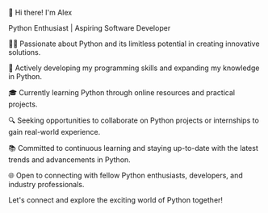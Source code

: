 
👋 Hi there! I'm Alex

Python Enthusiast | Aspiring Software Developer

👨‍💻 Passionate about Python and its limitless potential in creating innovative solutions.

🌟 Actively developing my programming skills and expanding my knowledge in Python.

🎓 Currently learning Python through online resources and practical projects.

🔍 Seeking opportunities to collaborate on Python projects or internships to gain real-world experience.

📚 Committed to continuous learning and staying up-to-date with the latest trends and advancements in Python.

🌐 Open to connecting with fellow Python enthusiasts, developers, and industry professionals.

Let's connect and explore the exciting world of Python together!

 











<!--
**slayer1649/slayer1649** is a ✨ _special_ ✨ repository because its `README.md` (this file) appears on your GitHub profile.

Here are some ideas to get you started:

- 🔭 I’m currently working on ...
- 🌱 I’m currently learning ...
- 👯 I’m looking to collaborate on ...
- 🤔 I’m looking for help with ...
- 💬 Ask me about ...
- 📫 How to reach me: ...
- 😄 Pronouns: ...
- ⚡ Fun fact: ...
-->
